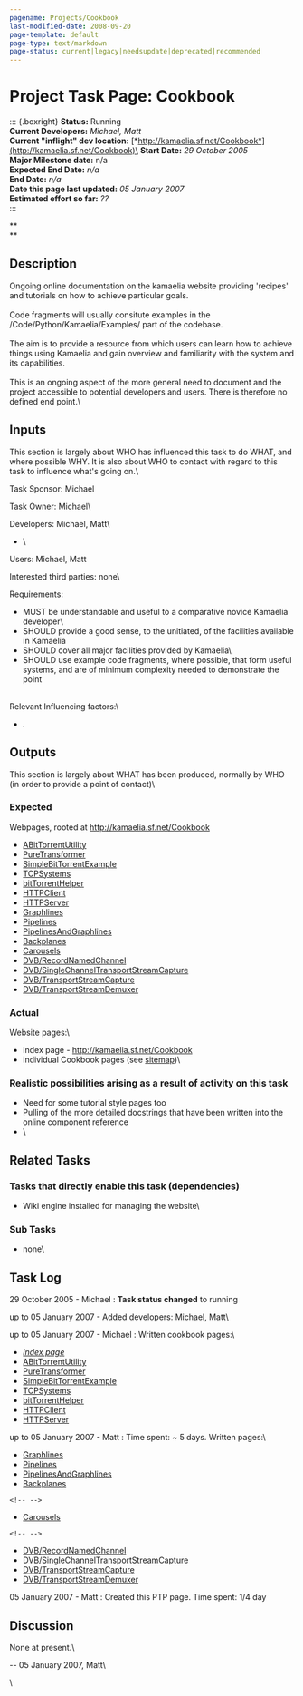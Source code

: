 ```yaml
---
pagename: Projects/Cookbook
last-modified-date: 2008-09-20
page-template: default
page-type: text/markdown
page-status: current|legacy|needsupdate|deprecated|recommended
---
```

Project Task Page: Cookbook
===========================

::: {.boxright}
**Status:** Running\
**Current Developers:** *Michael, Matt*\
**Current \"inflight\" dev location:**
[*http://kamaelia.sf.net/Cookbook*](http://kamaelia.sf.net/Cookbook)\
**Start Date:** *29 October 2005*\
**Major Milestone date:** n/a\
**Expected End Date:** *n/a*\
**End Date:** *n/a*\
**Date this page last updated:** *05 January 2007*\
**Estimated effort so far:** *??*\
:::

**\
**

**Description**
---------------

Ongoing online documentation on the kamaelia website providing
\'recipes\' and tutorials on how to achieve particular goals.\
\
Code fragments will usually consitute examples in the
/Code/Python/Kamaelia/Examples/ part of the codebase.\
\
The aim is to provide a resource from which users can learn how to
achieve things using Kamaelia and gain overview and familiarity with the
system and its capabilities.\
\
This is an ongoing aspect of the more general need to document and the
project accessible to potential developers and users. There is therefore
no defined end point.\

Inputs
------

This section is largely about WHO has influenced this task to do WHAT,
and where possible WHY. It is also about WHO to contact with regard to
this task to influence what\'s going on.\

Task Sponsor: Michael

Task Owner: Michael\

Developers: Michael, Matt\

-   \

Users: Michael, Matt

Interested third parties: none\

Requirements:

-   MUST be understandable and useful to a comparative novice Kamaelia
    developer\
-   SHOULD provide a good sense, to the unitiated, of the facilities
    available in Kamaelia
-   SHOULD cover all major facilities provided by Kamaelia\
-   SHOULD use example code fragments, where possible, that form useful
    systems, and are of minimum complexity needed to demonstrate the
    point

\
Relevant Influencing factors:\

-   *.*

Outputs
-------

This section is largely about WHAT has been produced, normally by WHO
(in order to provide a point of contact)\

### Expected

Webpages, rooted at <http://kamaelia.sf.net/Cookbook>

-   [ABitTorrentUtility](../../../Cookbook/ABitTorrentUtility)
-   [PureTransformer](../../../Cookbook/PureTransformer)
-   [SimpleBitTorrentExample](../../../Cookbook/SimpleBitTorrentExample)
-   [TCPSystems](../../../Cookbook/TCPSystems)
-   [bitTorrentHelper](../../../Cookbook/bitTorrentHelper)
-   [HTTPClient](../../../Cookbook/HTTPClient)
-   [HTTPServer](../../../Cookbook/HTTPServer)
-   [Graphlines](../../../Cookbook/Graphlines) 
-   [Pipelines](../../../Cookbook/Pipelines) 
-   [PipelinesAndGraphlines](../../../Cookbook/PipelinesAndGraphlines)
-   [Backplanes](../../../Cookbook/Backplanes)
-   [Carousels](../../../Cookbook/Carousels)
-   [DVB/RecordNamedChannel](../../../Cookbook/DVB/RecordNamedChannel)
-   [DVB/SingleChannelTransportStreamCapture](../../../Cookbook/DVB/SingleChannelTransportStreamCapture)
-   [DVB/TransportStreamCapture](../../../Cookbook/DVB/TransportStreamCapture)
-   [DVB/TransportStreamDemuxer](../../../Cookbook/DVB/TransportStreamDemuxer)

### Actual

Website pages:\

-   index page - <http://kamaelia.sf.net/Cookbook>
-   individual Cookbook pages (see
    [sitemap](http://kamaelia.sourceforge.net/Sitemap))\

### Realistic possibilities arising as a result of activity on this task

-   Need for some tutorial style pages too
-   Pulling of the more detailed docstrings that have been written into
    the online component reference
-   \

Related Tasks
-------------

### Tasks that directly enable this task (dependencies) 

-   Wiki engine installed for managing the website\

### Sub Tasks

-   none\

Task Log
--------

29 October 2005 - Michael : **Task status changed** to running

up to 05 January 2007 - Added developers: Michael, Matt\

up to 05 January 2007 - Michael : Written cookbook pages:\

-   [*index page*\
    ](http://kamaelia.sf.net/Cookbook)
-   [ABitTorrentUtility](../../../Cookbook/ABitTorrentUtility)
-   [PureTransformer](../../../Cookbook/PureTransformer)
-   [SimpleBitTorrentExample](../../../Cookbook/SimpleBitTorrentExample)
-   [TCPSystems](../../../Cookbook/TCPSystems)
-   [bitTorrentHelper](../../../Cookbook/bitTorrentHelper)
-   [HTTPClient](../../../Cookbook/HTTPClient)
-   [HTTPServer](../../../Cookbook/HTTPServer)

up to 05 January 2007 - Matt : Time spent: \~ 5 days. Written pages:\

-   [Graphlines](../../../Cookbook/Graphlines) 
-   [Pipelines](../../../Cookbook/Pipelines) 
-   [PipelinesAndGraphlines](../../../Cookbook/PipelinesAndGraphlines)
-   [Backplanes](../../../Cookbook/Backplanes)

```{=html}
<!-- -->
```
-   [Carousels](../../../Cookbook/Carousels)

```{=html}
<!-- -->
```
-   [DVB/RecordNamedChannel](../../../Cookbook/DVB/RecordNamedChannel)
-   [DVB/SingleChannelTransportStreamCapture](../../../Cookbook/DVB/SingleChannelTransportStreamCapture)
-   [DVB/TransportStreamCapture](../../../Cookbook/DVB/TransportStreamCapture)
-   [DVB/TransportStreamDemuxer](../../../Cookbook/DVB/TransportStreamDemuxer)

05 January 2007 - Matt : Created this PTP page. Time spent: 1/4 day

Discussion
----------

None at present.\

\-- 05 January 2007, Matt\

\
